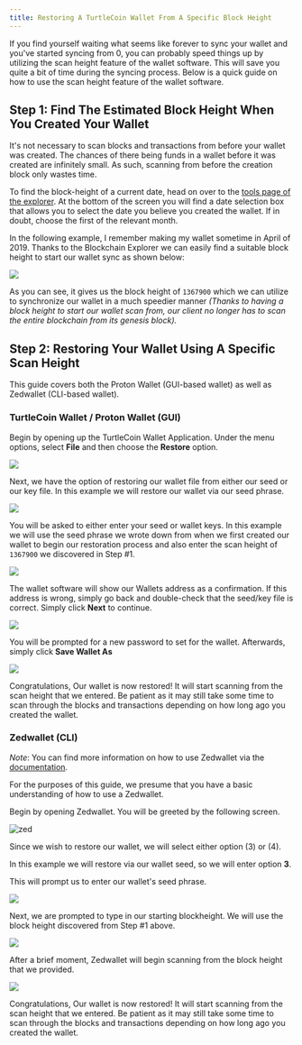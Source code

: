 ```yaml
---
title: Restoring A TurtleCoin Wallet From A Specific Block Height
---
```



If you find yourself waiting what seems like forever to sync your wallet and you've started syncing from 0, you can probably speed things up by utilizing the scan height feature of the wallet software. This will save you quite a bit of time during the syncing process. Below is a quick guide on how to use the scan height feature of the wallet software.

## Step 1: Find The Estimated Block Height When You Created Your Wallet

It's not necessary to scan blocks and transactions from before your wallet was created. The chances of there being funds in a wallet before it was created are infinitely small. As such, scanning from before the creation block only wastes time.

To find the block-height of a current date, head on over to the [tools page of the explorer](https://explorer.turtlecoin.lol/tools.html). At the bottom of the screen you will find a date selection box that allows you to select the date you believe you created the wallet. If in doubt, choose the first of the relevant month.

In the following example, I remember making my wallet sometime in April of 2019. Thanks to the Blockchain Explorer we can easily find a suitable block height to start our wallet sync as shown below: 

![](https://i.imgur.com/vqPeYpN.png)

As you can see, it gives us the block height of `1367900` which we can utilize to synchronize our wallet in a much speedier manner *(Thanks to having a block height to start our wallet scan from, our client no longer has to scan the entire blockchain from its genesis block).*

## Step 2: Restoring Your Wallet Using A Specific Scan Height

This guide covers both the Proton Wallet (GUI-based wallet) as well as Zedwallet (CLI-based wallet). 

### TurtleCoin Wallet / Proton Wallet (GUI)

Begin by opening up the TurtleCoin Wallet Application. Under the menu options, select **File** and then choose the **Restore** option.
    
![](https://i.imgur.com/MshmSr5.png)

Next, we have the option of restoring our wallet file from either our seed or our key file. In this example we will restore our wallet via our seed phrase.

![](https://i.imgur.com/r9xcEa5.png)

You will be asked to either enter your seed or wallet keys. In this example we will use the seed phrase we wrote down from when we first created our wallet to begin our restoration process and also enter the scan height of `1367900` we discovered in Step #1.

![](https://i.imgur.com/3ZKVZ6R.png)

The wallet software will show our Wallets address as a confirmation. If this address is wrong, simply go back and double-check that the seed/key file is correct. Simply click **Next** to continue.

![](https://i.imgur.com/nnf4HTg.png)

You will be prompted for a new password to set for the wallet. Afterwards, simply click **Save Wallet As**

![](https://i.imgur.com/unhKDRe.png)

Congratulations, Our wallet is now restored! It will start scanning from the scan height that we entered. Be patient as it may still take some time to scan through the blocks and transactions depending on how long ago you created the wallet.

### Zedwallet (CLI)

*Note*: You can find more information on how to use Zedwallet via the [documentation](https://docs.turtlecoin.lol/guides/wallets/using-zedwallet).

For the purposes of this guide, we presume that you have a basic understanding of how to use a Zedwallet.
    
Begin by opening Zedwallet. You will be greeted by the following screen.

![zed](https://i.imgur.com/J3s8sdi.png)

Since we wish to restore our wallet, we will select either option (3) or (4). 

In this example we will restore via our wallet seed, so we will enter option **3**. 

This will prompt us to enter our wallet's seed phrase.

![](https://i.imgur.com/vwrCiwl.png)

Next, we are prompted to type in our starting blockheight. We will use the block height discovered from Step #1 above.

![](https://i.imgur.com/DKGu4kU.png)

After a brief moment, Zedwallet will begin scanning from the block height that we provided.

![](https://i.imgur.com/JkRYxT4.png)

Congratulations, Our wallet is now restored! It will start scanning from the scan height that we entered. Be patient as it may still take some time to scan through the blocks and transactions depending on how long ago you created the wallet.
